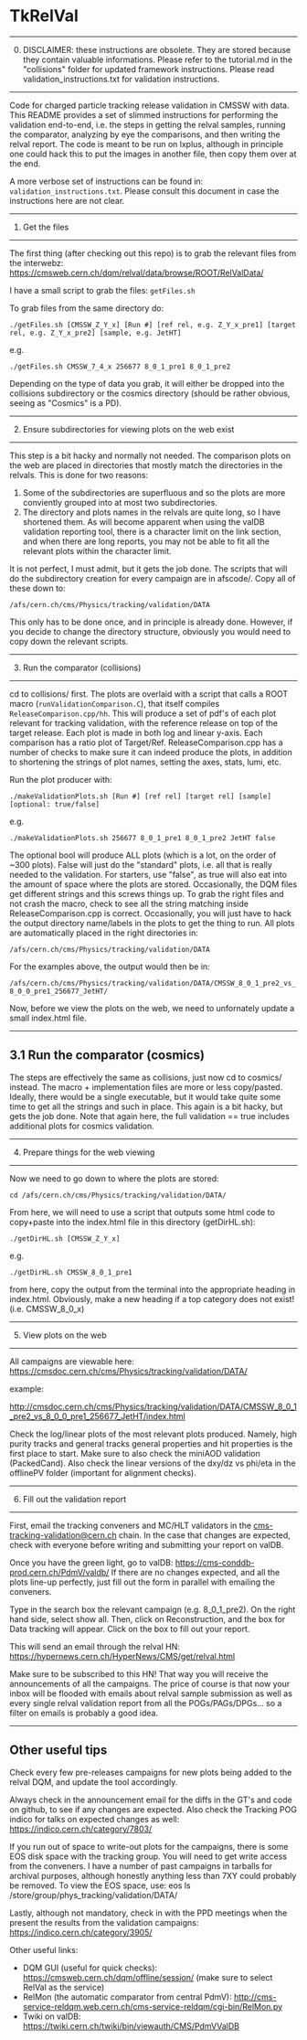 TkRelVal
========

----------------------------------------
0. DISCLAIMER: these instructions are obsolete. 
They are stored because they contain valuable informations. Please refer to the tutorial.md in the "collisions" folder for updated framework instructions. Please read validation_instructions.txt for validation instructions.
----------------------------------------

Code for charged particle tracking release validation in CMSSW with data.  This README provides a set of slimmed instructions for performing the validation end-to-end, i.e. the steps in getting the relval samples, running the comparator, analyzing by eye the comparisons, and then writing the relval report. The code is meant to be run on lxplus, although in principle one could hack this to put the images in another file, then copy them over at the end.  

A more verbose set of instructions can be found in: ```validation_instructions.txt```. Please consult this document in case the instructions here are not clear.

----------------------------------------
1. Get the files
----------------------------------------

The first thing (after checking out this repo) is to grab the relevant files from the interwebz: https://cmsweb.cern.ch/dqm/relval/data/browse/ROOT/RelValData/

I have a small script to grab the files: ```getFiles.sh```

To grab files from the same directory do:

```./getFiles.sh [CMSSW_Z_Y_x] [Run #] [ref rel, e.g. Z_Y_x_pre1] [target rel, e.g. Z_Y_x_pre2] [sample, e.g. JetHT]```

e.g. 

```./getFiles.sh CMSSW_7_4_x 256677 8_0_1_pre1 8_0_1_pre2```

Depending on the type of data you grab, it will either be dropped into the collisions subdirectory or the cosmics directory (should be rather obvious, seeing as "Cosmics" is a PD). 

----------------------------------------
2. Ensure subdirectories for viewing plots on the web exist
----------------------------------------

This step is a bit hacky and normally not needed. The comparison plots on the web are placed in directories that mostly match the directories in the relvals. This is done for two reasons: 
1. Some of the subdirectories are superfluous and so the plots are more conviently grouped into at most two subdirectories.   
2. The directory and plots names in the relvals are quite long, so I have shortened them. As will become apparent when using the valDB validation reporting tool, there is a character limit on the link section, and when there are long reports, you may not be able to fit all the relevant plots within the character limit.  

It is not perfect, I must admit, but it gets the job done.  The scripts that will do the subdirectory creation for every campaign are in afscode/. Copy all of these down to: 

```/afs/cern.ch/cms/Physics/tracking/validation/DATA``` 

This only has to be done once, and in principle is already done.  However, if you decide to change the directory structure, obviously you would need to copy down the relevant scripts.

----------------------------------------
3. Run the comparator (collisions)
----------------------------------------

cd to collisions/ first.  The plots are overlaid with a script that calls a ROOT macro (```runValidationComparison.C```), that itself compiles ```ReleaseComparison.cpp/hh```. This will produce a set of pdf's of each plot relevant for tracking validation, with the reference release on top of the target release. Each plot is made in both log and linear y-axis. Each comparison has a ratio plot of Target/Ref. ReleaseComparison.cpp has a number of checks to make sure it can indeed produce the plots, in addition to shortening the strings of plot names, setting the axes, stats, lumi, etc.

Run the plot producer with:

```./makeValidationPlots.sh [Run #] [ref rel] [target rel] [sample] [optional: true/false]```

e.g.

```./makeValidationPlots.sh 256677 8_0_1_pre1 8_0_1_pre2 JetHT false```

The optional bool will produce ALL plots (which is a lot, on the order of ~300 plots). False will just do the "standard" plots, i.e. all that is really needed to the validation. For starters, use "false", as true will also eat into the amount of space where the plots are stored. Occasionally, the DQM files get different strings and this screws things up.  To grab the right files and not crash the macro, check to see all the string matching inside ReleaseComparison.cpp is correct.  Occasionally, you will just have to hack the output directory name/labels in the plots to get the thing to run. All plots are automatically placed in the right directories in:

```/afs/cern.ch/cms/Physics/tracking/validation/DATA```

For the examples above, the output would then be in:

```/afs/cern.ch/cms/Physics/tracking/validation/DATA/CMSSW_8_0_1_pre2_vs_8_0_0_pre1_256677_JetHT/```

Now, before we view the plots on the web, we need to unfornately update a small index.html file.

----------------------------------------
3.1 Run the comparator (cosmics)
----------------------------------------

The steps are effectively the same as collisions, just now cd to cosmics/ instead.  The macro + implementation files are more or less copy/pasted.  Ideally, there would be a single executable, but it would take quite some time to get all the strings and such in place.  This again is a bit hacky, but gets the job done.  Note that again here, the full validation == true includes additional plots for cosmics validation.  

----------------------------------------
4. Prepare things for the web viewing
----------------------------------------

Now we need to go down to where the plots are stored:

```cd /afs/cern.ch/cms/Physics/tracking/validation/DATA/```

From here, we will need to use a script that outputs some html code to copy+paste into the index.html file in this directory (getDirHL.sh):

```./getDirHL.sh [CMSSW_Z_Y_x]```

e.g.

```./getDirHL.sh CMSSW_8_0_1_pre1```

from here, copy the output from the terminal into the appropriate heading in index.html.  Obviously, make a new heading if a top category does not exist!  (i.e. CMSSW_8_0_x)

----------------------------------------
5. View plots on the web
----------------------------------------

All campaigns are viewable here: https://cmsdoc.cern.ch/cms/Physics/tracking/validation/DATA/

example:

http://cmsdoc.cern.ch/cms/Physics/tracking/validation/DATA/CMSSW_8_0_1_pre2_vs_8_0_0_pre1_256677_JetHT/index.html

Check the log/linear plots of the most relevant plots produced.  Namely, high purity tracks and general tracks general properties and hit properties is the first place to start.  Make sure to also check the miniAOD validation (PackedCand).  Also check the linear versions of the dxy/dz vs phi/eta in the offlinePV folder (important for alignment checks).  

----------------------------------------
6. Fill out the validation report
----------------------------------------

First, email the tracking conveners and MC/HLT validators in the cms-tracking-validation@cern.ch chain. In the case that changes are expected, check with everyone before writing and submitting your report on valDB.

Once you have the green light, go to valDB: https://cms-conddb-prod.cern.ch/PdmV/valdb/  If there are no changes expected, and all the plots line-up perfectly, just fill out the form in parallel with emailing the conveners.  

Type in the search box the relevant campaign (e.g. 8_0_1_pre2).  On the right hand side, select show all.  Then, click on Reconstruction, and the box for Data tracking will appear.  Click on the box to fill out your report.

This will send an email through the relval HN: https://hypernews.cern.ch/HyperNews/CMS/get/relval.html

Make sure to be subscribed to this HN! That way you will receive the announcements of all the campaigns.  The price of course is that now your inbox will be flooded with emails about relval sample submission as well as every single relval validation report from all the POGs/PAGs/DPGs... so a filter on emails is probably a good idea.

---------------------
Other useful tips
---------------------

Check every few pre-releases campaigns for new plots being added to the relval DQM, and update the tool accordingly.  

Always check in the announcement email for the diffs in the GT's and code on github, to see if any changes are expected. Also check the Tracking POG indico for talks on expected changes as well: https://indico.cern.ch/category/7803/

If you run out of space to write-out plots for the campaigns, there is some EOS disk space with the tracking group.  You will need to get write access from the conveners. I have a number of past campaigns in tarballs for archival purposes, although honestly anything less than 7XY could probably be removed. To view the EOS space, use: eos ls /store/group/phys_tracking/validation/DATA/

Lastly, although not mandatory, check in with the PPD meetings when the present the results from the validation campaigns: https://indico.cern.ch/category/3905/

Other useful links:
* DQM GUI (useful for quick checks): https://cmsweb.cern.ch/dqm/offline/session/ (make sure to select RelVal as the service)
* RelMon (the automatic comparator from central PdmV): http://cms-service-reldqm.web.cern.ch/cms-service-reldqm/cgi-bin/RelMon.py
* Twiki on valDB: https://twiki.cern.ch/twiki/bin/viewauth/CMS/PdmVValDB
